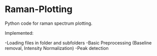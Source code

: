 # Raman-Plotting

Python code for raman spectrum plotting.

Implemented:

-Loading files in folder and subfolders
-Basic Preprocessing (Baseline removal, Intensity Normalization)
-Peak detection

